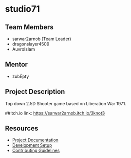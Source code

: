 # studio71

## Team Members
- sarwar2arnob (Team Leader)
- dragonslayer4509
- AuvroIslam

## Mentor
- zubEpty

## Project Description
Top down 2.5D Shooter game based on Liberation War 1971.

##itch.io link:
https://sarwar2arnob.itch.io/3knot3

## Resources
- [Project Documentation](docs/)
- [Development Setup](docs/setup.md)
- [Contributing Guidelines](CONTRIBUTING.md)
